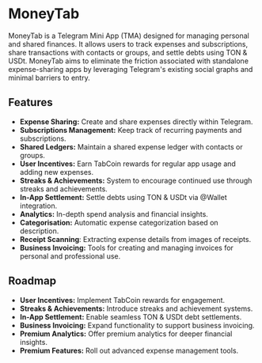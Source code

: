 # MoneyTab

MoneyTab is a Telegram Mini App (TMA) designed for managing personal and shared finances. It allows users to track expenses and subscriptions, share transactions with contacts or groups, and settle debts using TON & USDt. MoneyTab aims to eliminate the friction associated with standalone expense-sharing apps by leveraging Telegram's existing social graphs and minimal barriers to entry.

## Features

- **Expense Sharing:** Create and share expenses directly within Telegram.
- **Subscriptions Management:** Keep track of recurring payments and subscriptions.
- **Shared Ledgers:** Maintain a shared expense ledger with contacts or groups.
- **User Incentives:** Earn TabCoin rewards for regular app usage and adding new expenses.
- **Streaks & Achievements:** System to encourage continued use through streaks and achievements.
- **In-App Settlement:** Settle debts using TON & USDt via @Wallet integration.
- **Analytics:** In-depth spend analysis and financial insights.
- **Categorisation:** Automatic expense categorization based on description.
- **Receipt Scanning**: Extracting expense details from images of receipts.
- **Business Invoicing:** Tools for creating and managing invoices for personal and professional use.

## Roadmap

- **User Incentives:** Implement TabCoin rewards for engagement.
- **Streaks & Achievements:** Introduce streaks and achievement systems.
- **In-App Settlement:** Enable seamless TON & USDt debt settlements.
- **Business Invoicing:** Expand functionality to support business invoicing.
- **Premium Analytics:** Offer premium analytics for deeper financial insights.
- **Premium Features:** Roll out advanced expense management tools.


